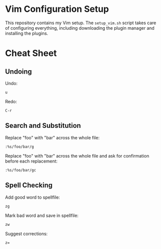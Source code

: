 # Vim Configuration Setup

This repository contains my Vim setup. The `setup_vim.sh` script takes care of configuring everything, including downloading the plugin manager and installing the plugins.

# Cheat Sheet

## Undoing
Undo:
```vim
u
```
Redo:
```vim
C-r
```

## Search and Substitution
Replace "foo" with "bar" across the whole file:
```vim
:%s/foo/bar/g
```
Replace "foo" with "bar" across the whole file and ask for confirmation before each replacement:
```vim
:%s/foo/bar/gc
```

## Spell Checking
Add good word to spellfile:
```vim
zg
```
Mark bad word and save in spellfile:
```vim
zw
```
Suggest corrections:
```vim
z=
```
